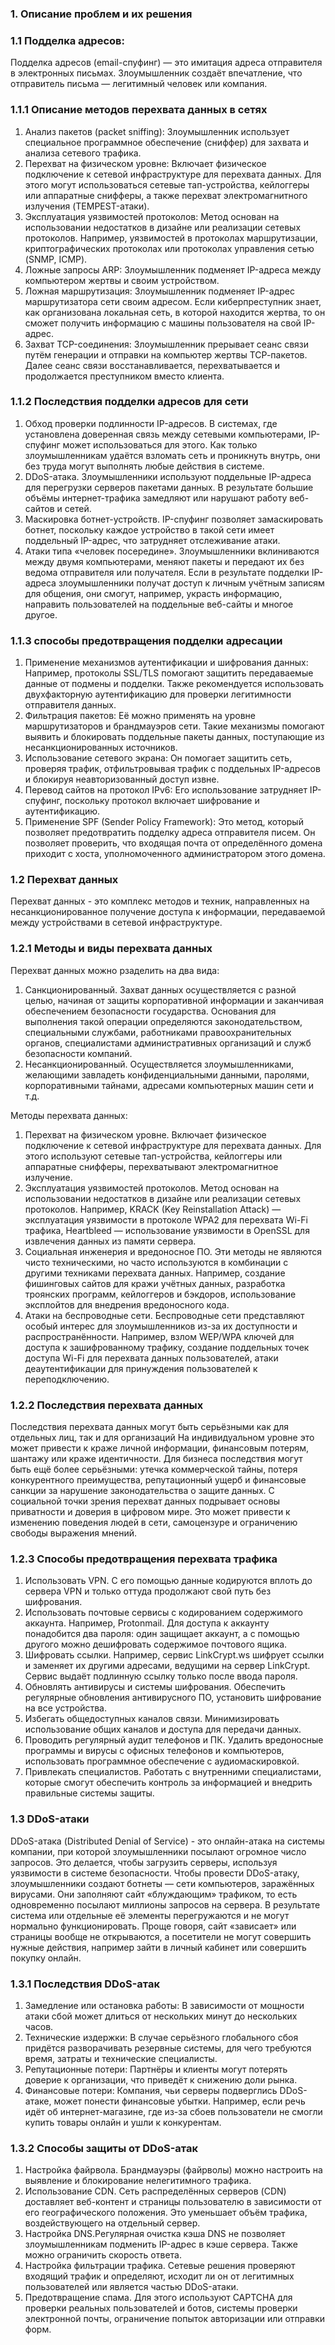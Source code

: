 ### 1. Описание проблем и их решения
### 1.1 Подделка адресов:
Подделка адресов (email-спуфинг) — это имитация адреса отправителя в электронных письмах. Злоумышленник создаёт впечатление, что отправитель письма — легитимный человек или компания.

### 1.1.1 Описание методов перехвата данных в сетях
1. Анализ пакетов (packet sniffing): Злоумышленник использует специальное программное обеспечение (сниффер) для захвата и анализа сетевого трафика.
2. Перехват на физическом уровне: Включает физическое подключение к сетевой инфраструктуре для перехвата данных. Для этого могут использоваться сетевые тап-устройства, кейлоггеры или аппаратные снифферы, а также перехват электромагнитного излучения (TEMPEST-атаки).
3. Эксплуатация уязвимостей протоколов: Метод основан на использовании недостатков в дизайне или реализации сетевых протоколов. Например, уязвимостей в протоколах маршрутизации, криптографических протоколах или протоколах управления сетью (SNMP, ICMP).
4. Ложные запросы ARP: Злоумышленник подменяет IP-адреса между компьютером жертвы и своим устройством.
5. Ложная маршрутизация: Злоумышленник подменяет IP-адрес маршрутизатора сети своим адресом. Если киберпреступник знает, как организована локальная сеть, в которой находится жертва, то он сможет получить информацию с машины пользователя на свой IP-адрес.
6. Захват TCP-соединения: Злоумышленник прерывает сеанс связи путём генерации и отправки на компьютер жертвы ТСР-пакетов. Далее сеанс связи восстанавливается, перехватывается и продолжается преступником вместо клиента.

### 1.1.2 Последствия подделки адресов для сети
1. Обход проверки подлинности IP-адресов. В системах, где установлена доверенная связь между сетевыми компьютерами, IP-спуфинг может использоваться для этого. Как только злоумышленникам удаётся взломать сеть и проникнуть внутрь, они без труда могут выполнять любые действия в системе.
2. DDoS-атака. Злоумышленники используют поддельные IP-адреса для перегрузки серверов пакетами данных. В результате большие объёмы интернет-трафика замедляют или нарушают работу веб-сайтов и сетей.
3. Маскировка ботнет-устройств. IP-спуфинг позволяет замаскировать ботнет, поскольку каждое устройство в такой сети имеет поддельный IP-адрес, что затрудняет отслеживание атаки.
4. Атаки типа «человек посередине». Злоумышленники вклиниваются между двумя компьютерами, меняют пакеты и передают их без ведома отправителя или получателя. Если в результате подделки IP-адреса злоумышленники получат доступ к личным учётным записям для общения, они смогут, например, украсть информацию, направить пользователей на поддельные веб-сайты и многое другое.

### 1.1.3 способы предотвращения подделки адресации
1. Применение механизмов аутентификации и шифрования данных: Например, протоколы SSL/TLS помогают защитить передаваемые данные от подмены и подделки. Также рекомендуется использовать двухфакторную аутентификацию для проверки легитимности отправителя данных.
2. Фильтрация пакетов: Её можно применять на уровне маршрутизаторов и брандмауэров сети. Такие механизмы помогают выявить и блокировать поддельные пакеты данных, поступающие из несанкционированных источников.
3. Использование сетевого экрана: Он помогает защитить сеть, проверяя трафик, отфильтровывая трафик с поддельных IP-адресов и блокируя неавторизованный доступ извне.
4. Перевод сайтов на протокол IPv6: Его использование затрудняет IP-спуфинг, поскольку протокол включает шифрование и аутентификацию.
5. Применение SPF (Sender Policy Framework): Это метод, который позволяет предотвратить подделку адреса отправителя писем. Он позволяет проверить, что входящая почта от определённого домена приходит с хоста, уполномоченного администратором этого домена.

### 1.2 Перехват данных
Перехват данных - это комплекс методов и техник, направленных на несанкционированное получение доступа к информации, передаваемой между устройствами в сетевой инфраструктуре.

### 1.2.1 Методы и виды перехвата данных
Перехват данных можно рзаделить на два вида:
1. Санкционированный. Захват данных осуществляется с разной целью, начиная от защиты корпоративной информации и заканчивая обеспечением безопасности государства. Основания для выполнения такой операции определяются законодательством, специальными службами, работниками правоохранительных органов, специалистами административных организаций и служб безопасности компаний.
2. Несанкционированный. Осуществляется злоумышленниками, желающими завладеть конфиденциальными данными, паролями, корпоративными тайнами, адресами компьютерных машин сети и т.д.

Методы перехвата данных:
1. Перехват на физическом уровне. Включает физическое подключение к сетевой инфраструктуре для перехвата данных. Для этого используют сетевые тап-устройства, кейлоггеры или аппаратные снифферы, перехватывают электромагнитное излучение.
2. Эксплуатация уязвимостей протоколов. Метод основан на использовании недостатков в дизайне или реализации сетевых протоколов. Например, KRACK (Key Reinstallation Attack) — эксплуатация уязвимости в протоколе WPA2 для перехвата Wi-Fi трафика, Heartbleed — использование уязвимости в OpenSSL для извлечения данных из памяти сервера.
3. Социальная инженерия и вредоносное ПО. Эти методы не являются чисто техническими, но часто используются в комбинации с другими техниками перехвата данных. Например, создание фишинговых сайтов для кражи учётных данных, разработка троянских программ, кейлоггеров и бэкдоров, использование эксплойтов для внедрения вредоносного кода.
4. Атаки на беспроводные сети. Беспроводные сети представляют особый интерес для злоумышленников из-за их доступности и распространённости. Например, взлом WEP/WPA ключей для доступа к зашифрованному трафику, создание поддельных точек доступа Wi-Fi для перехвата данных пользователей, атаки деаутентификации для принуждения пользователей к переподключению.

### 1.2.2 Последствия перехвата данных
Последствия перехвата данных могут быть серьёзными как для отдельных лиц, так и для организаций
На индивидуальном уровне это может привести к краже личной информации, финансовым потерям, шантажу или краже идентичности.
Для бизнеса последствия могут быть ещё более серьёзными: утечка коммерческой тайны, потеря конкурентного преимущества, репутационный ущерб и финансовые санкции за нарушение законодательства о защите данных.
С социальной точки зрения перехват данных подрывает основы приватности и доверия в цифровом мире. Это может привести к изменению поведения людей в сети, самоцензуре и ограничению свободы выражения мнений.

### 1.2.3 Способы предотвращения перехвата трафика
1. Использовать VPN. С его помощью данные кодируются вплоть до сервера VPN и только оттуда продолжают свой путь без шифрования.
2. Использовать почтовые сервисы с кодированием содержимого аккаунта. Например, Protonmail. Для доступа к аккаунту понадобится два пароля: один защищает аккаунт, а с помощью другого можно дешифровать содержимое почтового ящика.
3. Шифровать ссылки. Например, сервис LinkCrypt.ws шифрует ссылки и заменяет их другими адресами, ведущими на сервер LinkCrypt. Сервис выдаёт подлинную ссылку только после ввода пароля.
4. Обновлять антивирусы и системы шифрования. Обеспечить регулярные обновления антивирусного ПО, установить шифрование на все устройства.
5. Избегать общедоступных каналов связи. Минимизировать использование общих каналов и доступа для передачи данных.
6. Проводить регулярный аудит телефонов и ПК. Удалить вредоносные программы и вирусы с офисных телефонов и компьютеров, использовать программное обеспечение с аудиомаскировкой.
7. Привлекать специалистов. Работать с внутренними специалистами, которые смогут обеспечить контроль за информацией и внедрить правильные системы защиты.

### 1.3 DDoS-атаки
DDoS-атака (Distributed Denial of Service) - это онлайн-атака на системы компании, при которой злоумышленники посылают огромное число запросов. Это делается, чтобы загрузить серверы, используя уязвимости в системе безопасности.
Чтобы провести DDoS-атаку, злоумышленники создают ботнеты — сети компьютеров, заражённых вирусами. Они заполняют сайт «блуждающим» трафиком, то есть одновременно посылают миллионы запросов на сервера. В результате система или отдельные её элементы перегружаются и не могут нормально функционировать. Проще говоря, сайт «зависает» или страницы вообще не открываются, а посетители не могут совершить нужные действия, например зайти в личный кабинет или совершить покупку онлайн.

### 1.3.1 Последствия DDoS-атак
1. Замедление или остановка работы: В зависимости от мощности атаки сбой может длиться от нескольких минут до нескольких часов.
2. Технические издержки: В случае серьёзного глобального сбоя придётся разворачивать резервные системы, для чего требуются время, затраты и технические специалисты.
3. Репутационные потери: Партнёры и клиенты могут потерять доверие к организации, что приведёт к снижению доли рынка.
4. Финансовые потери: Компания, чьи серверы подверглись DDoS-атаке, может понести финансовые убытки. Например, если речь идёт об интернет-магазине, где из-за сбоев пользователи не смогли купить товары онлайн и ушли к конкурентам.

### 1.3.2 Способы защиты от DDoS-атак
1. Настройка файрвола. Брандмауэры (файрволы) можно настроить на выявление и блокирование нелегитимного трафика.
2. Использование CDN. Сеть распределённых серверов (CDN) доставляет веб-контент и страницы пользователю в зависимости от его географического положения. Это уменьшает объём трафика, воздействующего на отдельный сервер.
3. Настройка DNS.Регулярная очистка кэша DNS не позволяет злоумышленникам подменить IP-адрес в кэше сервера. Также можно ограничить скорость ответа.
4. Настройка фильтрации трафика. Сетевые решения проверяют входящий трафик и определяют, исходит ли он от легитимных пользователей или является частью DDoS-атаки.
5. Предотвращение спама. Для этого используют CAPTCHA для проверки реальных пользователей и ботов, системы проверки электронной почты, ограничение попыток авторизации или отправки форм.

